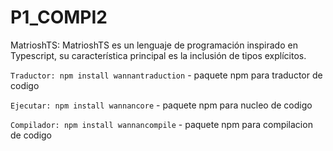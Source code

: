 # P1_COMPI2
MatrioshTS: MatrioshTS es un lenguaje de programación inspirado en Typescript, su característica principal es la inclusión de tipos explícitos.

`Traductor: npm install wannantraduction` - paquete npm para traductor de codigo

`Ejecutar: npm install wannancore` - paquete npm para nucleo de codigo

`Compilador: npm install wannancompile` - paquete npm para compilacion de codigo
